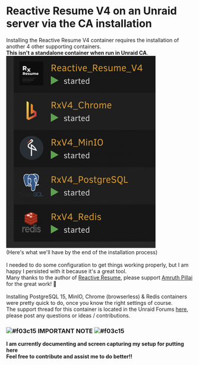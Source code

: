 # Reactive Resume V4 on an Unraid server via the CA installation
Installing the Reactive Resume V4 container requires the installation of another 4 other supporting containers.\
**This isn't a standalone container when run in Unraid CA**.\
![Unraid Application Stack for Reactive Resume V4](https://github.com/Eurotimmy/unraid-templates/blob/main/RxV4/screenshots/Unraid%20Stack.png)\
(Here's what we'll have by the end of the installation process)\
\
I needed to do some configuration to get things working properly, but I am happy I persisted with it because it's a great tool.\
Many thanks to the author of [Reactive Resume](https://github.com/AmruthPillai/Reactive-Resume), please support [Amruth Pillai](https://github.com/AmruthPillai) for the great work! 🥇\
\
Installing PostgreSQL 15, MinIO, Chrome (browserless) & Redis containers were pretty quick to do, once you know the right settings of course.\
The support thread for this container is located in the Unraid Forums [here](https://forums.unraid.net/topic/152057-support-eurotimmy-reactive-resume-v4-rxv4/), please post any questions or ideas / contributions.

### ![#f03c15](https://placehold.co/15x15/f03c15/f03c15.png) **IMPORTANT NOTE** ![#f03c15](https://placehold.co/15x15/f03c15/f03c15.png)

**I am currently documenting and screen capturing my setup for putting here**\
**Feel free to contribute and assist me to do better!!**
